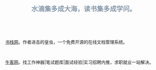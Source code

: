 <h2 style="color:#89a;text-align:center">水滴集多成大海，读书集多成学问。</h2>

<br/>

<br/>

<br/>



[书栈网](https://www.bookstack.cn/)。作者进击的皇虫，一个免费开源的在线文档管理系统。

<br/>

[牛客网](https://www.nowcoder.com/)。找工作神器|笔试题库|面试经验|实习招聘内推，求职就业一站解决。

<br/>

